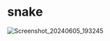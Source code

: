 # snake
![Screenshot_20240605_193245](https://github.com/andriisabii/snake/assets/57942086/cbd6b81e-083d-4834-b7a0-0054ab124561)
